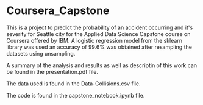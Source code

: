 # Coursera_Capstone
This is a project to predict the probability of an accident occurring and it's severity for Seattle city for the Applied Data Science Capstone course on Coursera offered by IBM. A logistic regression model from the sklearn library was used an accuracy of 99.6% was obtained after resampling the datasets using unsampling.

A summary of the analysis and results as well as descriptin of this work can be found in the presentation.pdf file.

The data used is found in the Data-Collisions.csv file.

The code is found in the capstone_notebook.ipynb file.
